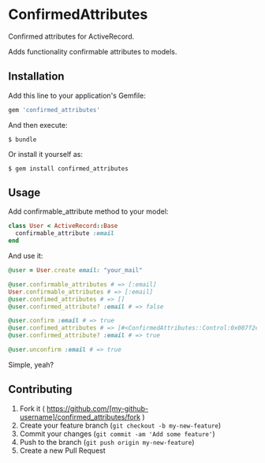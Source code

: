 # ConfirmedAttributes

Confirmed attributes for ActiveRecord.

Adds functionality confirmable attributes to models.

## Installation

Add this line to your application's Gemfile:

```ruby
gem 'confirmed_attributes'
```

And then execute:

    $ bundle

Or install it yourself as:

    $ gem install confirmed_attributes

## Usage

Add confirmable_attribute method to your model:

```ruby
class User < ActiveRecord::Base
  confirmable_attribute :email
end
```

And use it:

```ruby
@user = User.create email: "your_mail"

@user.confirmable_attributes # => [:email]
User.confirmable_attributes # => [:email]
@user.confimed_attributes # => []
@user.confirmed_attribute? :email # => false

@user.confirm :email # => true
@user.confimed_attributes # => [#<ConfirmedAttributes::Control:0x007f2eacd2f730> name: "email", value: "your_mail"...]
@user.confirmed_attribute? :email # => true

@user.unconfirm :email # => true
```

Simple, yeah?

## Contributing

1. Fork it ( https://github.com/[my-github-username]/confirmed_attributes/fork )
2. Create your feature branch (`git checkout -b my-new-feature`)
3. Commit your changes (`git commit -am 'Add some feature'`)
4. Push to the branch (`git push origin my-new-feature`)
5. Create a new Pull Request
